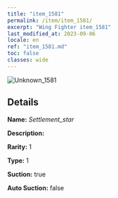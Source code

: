 ```yaml
---
title: "item_1581"
permalink: /item/item_1581/
excerpt: "Wing Fighter item_1581"
last_modified_at: 2023-09-06
locale: en
ref: "item_1581.md"
toc: false
classes: wide
---
```



 ![Unknown_1581](/images/item/Settlement_star_p.png)



## Details

 **Name:** *Settlement_star* 

 **Description:** 

 **Rarity:** 1 

 **Type:** 1 

 **Suction:** true 

 **Auto Suction:** false 


